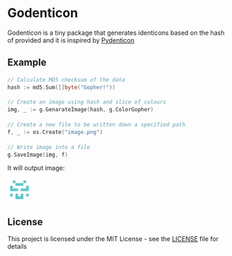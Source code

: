 # Godenticon

Godenticon is a tiny package that generates identicons based on the hash of provided and it is inspired by [Pydenticon](https://github.com/azaghal/pydenticon)

## Example

```go
// Calculate MD5 checksum of the data
hash := md5.Sum([]byte("Gopher!"))

// Create an image using hash and slice of colours 
img, _ := g.GenarateImage(hash, g.ColorGopher)

// Create a new file to be written down a specified path 
f, _ := os.Create("image.png")

// Write image into a file
g.SaveImage(img, f)
```

It will output image:

![Gopher!](example/image.png?raw=true)

## License

This project is licensed under the MIT License - see the [LICENSE](LICENSE) file for details
